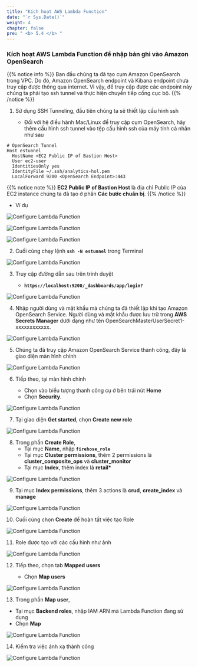 ```yaml
---
title: "Kích hoạt AWS Lambda Function"
date: "`r Sys.Date()`"
weight: 4
chapter: false
pre: " <b> 5.4 </b> "
---
```


### Kích hoạt AWS Lambda Function để nhập bản ghi vào Amazon OpenSearch

{{% notice info %}}
Ban đầu chúng ta đã tạo cụm Amazon OpenSearch trong VPC. Do đó, Amazon OpenSearch endpoint và Kibana endpoint chưa truy cập được thông qua internet. Vì vậy, để truy cập được các endpoint này chúng ta phải tạo ssh tunnel và thực hiện chuyển tiếp cổng cục bộ.
{{% /notice %}}

1. Sử dụng SSH Tunneling, đầu tiên chúng ta sẽ thiết lập cấu hình ssh

   - Đối với hệ điều hành Mac/Linux để truy cập cụm OpenSearch, hãy thêm cấu hình ssh tunnel vào tệp cấu hình ssh của máy tính cá nhân như sau

```shell script
# OpenSearch Tunnel
Host estunnel
  HostName <EC2 Public IP of Bastion Host>
  User ec2-user
  IdentitiesOnly yes
  IdentityFile ~/.ssh/analytics-hol.pem
  LocalForward 9200 <OpenSearch Endpoint>:443
```

{{% notice note %}}
**EC2 Public IP of Bastion Host** là địa chỉ Public IP của EC2 instance chúng ta đã tạo ở phần **Các bước chuẩn bị**.
{{% /notice %}}

- Ví dụ

![Configure Lambda Function](/images/5.2-IngestRealTimeData/createlayer-00044.png?featherlight=false&width=50pc)

![Configure Lambda Function](/images/5.2-IngestRealTimeData/createlayer-00045.png?featherlight=false&width=50pc)

![Configure Lambda Function](/images/5.2-IngestRealTimeData/createlayer-00046.png?featherlight=false&width=50pc)

2. Cuối cùng chạy lệnh **`ssh -N estunnel`** trong Terminal

![Configure Lambda Function](/images/5.2-IngestRealTimeData/createlayer-00048.png?featherlight=false&width=50pc)

3. Truy cập đường dẫn sau trên trình duyệt

   - **`https://localhost:9200/_dashboards/app/login?`**

![Configure Lambda Function](/images/5.2-IngestRealTimeData/createlayer-00047.png?featherlight=false&width=70pc)

4. Nhập người dùng và mật khẩu mà chúng ta đã thiết lập khi tạo Amazon OpenSearch Service. Người dùng và mật khẩu được lưu trữ trong **AWS Secrets Manager** dưới dạng như tên OpenSearchMasterUserSecret1-xxxxxxxxxxxx.

![Configure Lambda Function](/images/5.2-IngestRealTimeData/createlayer-00049.png?featherlight=false&width=70pc)

5. Chúng ta đã truy cập Amazon OpenSearch Service thành công, đây là giao diện màn hình chính

![Configure Lambda Function](/images/5.2-IngestRealTimeData/createlayer-00050.png?featherlight=false&width=70pc)

6. Tiếp theo, tại màn hình chính

   - Chọn vào biểu tượng thanh công cụ ở bên trái nút **Home**
   - Chọn **Security**.

![Configure Lambda Function](/images/5.2-IngestRealTimeData/createlayer-00051.png?featherlight=false&width=70pc)

7. Tại giao diện **Get started**, chọn **Create new role**

![Configure Lambda Function](/images/5.2-IngestRealTimeData/createlayer-00052.png?featherlight=false&width=70pc)

8. Trong phần **Create Role**,
   - Tại mục **Name**, nhập **`firehose_role`**
   - Tại mục **Cluster permissions**, thêm 2 permissions là **cluster_composite_ops** và **cluster_monitor**
   - Tại mục **Index**, thêm index là **retail\***

![Configure Lambda Function](/images/5.2-IngestRealTimeData/createlayer-00053.png?featherlight=false&width=70pc)

9. Tại mục **Index permissions**, thêm 3 actions là **crud**, **create_index** và **manage**

![Configure Lambda Function](/images/5.2-IngestRealTimeData/createlayer-00054.png?featherlight=false&width=70pc)

10. Cuối cùng chọn **Create** để hoàn tất việc tạo Role

![Configure Lambda Function](/images/5.2-IngestRealTimeData/createlayer-00055.png?featherlight=false&width=70pc)

11. Role được tạo với các cấu hình như ảnh

![Configure Lambda Function](/images/5.2-IngestRealTimeData/createlayer-00056.png?featherlight=false&width=70pc)

12. Tiếp theo, chọn tab **Mapped users**

    - Chọn **Map users**

![Configure Lambda Function](/images/5.2-IngestRealTimeData/createlayer-00057.png?featherlight=false&width=70pc)

13. Trong phần **Map user**,

- Tại mục **Backend roles**, nhập IAM ARN mà Lambda Function đang sử dụng
- Chọn **Map**

![Configure Lambda Function](/images/5.2-IngestRealTimeData/createlayer-00058.png?featherlight=false&width=70pc)

14. Kiểm tra việc ánh xạ thành công

![Configure Lambda Function](/images/5.2-IngestRealTimeData/createlayer-00059.png?featherlight=false&width=70pc)
